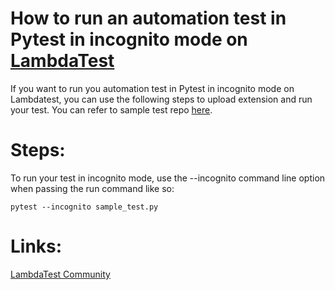 # How to run an automation test in Pytest in incognito mode on [LambdaTest](https://www.lambdatest.com/?utm_source=github&utm_medium=repo&utm_campaign=Pytest-incognito)

If you want to run you automation test in Pytest in incognito mode on Lambdatest, you can use the following steps to upload extension and run your test. You can refer to sample test repo [here](https://github.com/LambdaTest/pytest-selenium-sample).

# Steps:

To run your test in incognito mode, use the --incognito command line option when passing the run command like so:
```
pytest --incognito sample_test.py 
```
# Links:

[LambdaTest Community](http://community.lambdatest.com/)

